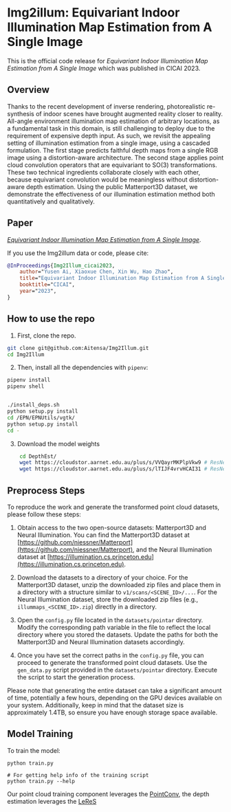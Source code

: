 # Img2illum: Equivariant Indoor Illumination Map Estimation from A Single Image 


This is the official code release for *Equivariant Indoor Illumination Map Estimation from A Single Image* which was published in CICAI 2023. 



## Overview 
Thanks to the recent development of inverse rendering, photorealistic re-synthesis of indoor scenes have brought augmented reality closer to reality. All-angle environment illumination map estimation of arbitrary locations, as a fundamental task in this domain, is still challenging to deploy due to the requirement of expensive depth input. As such, we revisit the appealing setting of illumination estimation from a single image, using a cascaded formulation. The first stage predicts faithful depth maps from a single RGB image using a distortion-aware architecture. The second stage applies point cloud convolution operators that are equivariant to SO(3) transformations. These two technical ingredients collaborate closely with each other, because equivariant convolution would be meaningless without distortion-aware depth estimation. Using the public Matterport3D dataset, we demonstrate the effectiveness of our illumination estimation method both quantitatively and qualitatively. 

## Paper 

[*Equivariant Indoor Illumination Map Estimation from A Single Image*]().

If you use the Img2illum data or code, please cite: 

```bibtex
@InProceedings{Img2Illum_cicai2023,
    author="Yusen Ai, Xiaoxue Chen, Xin Wu, Hao Zhao",
    title="Equivariant Indoor Illumination Map Estimation from A Single Image",
    booktitle="CICAI",
    year="2023",
}
```


## How to use the repo

1. First, clone the repo.

```bash
git clone git@github.com:Aitensa/Img2Illum.git
cd Img2Illum
```

2. Then, install all the dependencies with `pipenv`:

```bash
pipenv install
pipenv shell


./install_deps.sh
python setup.py install
cd /EPN/EPNUtils/vgtk/
python setup.py install
cd -
```
3. Download the model weights
```bash
    cd DepthEst/
    wget https://cloudstor.aarnet.edu.au/plus/s/VVQayrMKPlpVkw9 # ResNet50 backbone
    wget https://cloudstor.aarnet.edu.au/plus/s/lTIJF4vrvHCAI31 # ResNeXt101 backbone
```
## Preprocess Steps



To reproduce the work and generate the transformed point cloud datasets, please follow these steps:

1. Obtain access to the two open-source datasets: Matterport3D and Neural Illumination. You can find the Matterport3D dataset at [https://github.com/niessner/Matterport](https://github.com/niessner/Matterport), and the Neural Illumination dataset at [https://illumination.cs.princeton.edu](https://illumination.cs.princeton.edu).

2. Download the datasets to a directory of your choice. For the Matterport3D dataset, unzip the downloaded zip files and place them in a directory with a structure similar to `v1/scans/<SCENE_ID>/...`. For the Neural Illumination dataset, store the downloaded zip files (e.g., `illummaps_<SCENE_ID>.zip`) directly in a directory.

3. Open the `config.py` file located in the `datasets/pointar` directory. Modify the corresponding path variable in the file to reflect the local directory where you stored the datasets. Update the paths for both the Matterport3D and Neural Illumination datasets accordingly.

4. Once you have set the correct paths in the `config.py` file, you can proceed to generate the transformed point cloud datasets. Use the `gen_data.py` script provided in the `datasets/pointar` directory. Execute the script to start the generation process.

Please note that generating the entire dataset can take a significant amount of time, potentially a few hours, depending on the GPU devices available on your system. Additionally, keep in mind that the dataset size is approximately 1.4TB, so ensure you have enough storage space available.


## Model Training

To train the model:

```
python train.py

# For getting help info of the training script
python train.py --help
```
Our point cloud training component leverages the [PointConv](https://github.com/DylanWusee/pointconv_pytorch), the depth estimation leverages the [LeReS](https://github.com/aim-uofa/AdelaiDepth/tree/main/LeReS)




